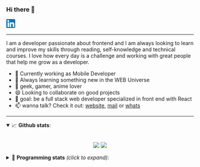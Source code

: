 ### Hi there 👋


 <a href="https://www.linkedin.com/in/edson-freire/"  target="_blank"  rel="nofollow">
 <img width="24rem" src="https://raw.githubusercontent.com/edsonmfreire/edsonmfreire/master/assets/linkedin.png">
 </a> 


---

I am a developer passionate about frontend and I am always looking to learn and improve my skills through reading, self-knowledge and technical courses. I love how every day is a challenge and working with great people that help me grow as a developer.

- 🔭 Currently working as Mobile Developer
- 🌱 Always learning something new in the WEB Universe
- 💜 geek, gamer, anime lover
- 😄 Looking to collaborate on good projects
- 🎯 goal: be a full stack web developer specialized in front end with React
- 📫 wanna talk? Check it out: <a href="http://www.edsonfreire.com.br" target="_blank">website</a>, <a href="mailto:edson@edsonfreire.com.br" target="_blank">mail</a> or <a href="https://api.whatsapp.com/send?phone=5579991208279" target="_blank">whats</a>

---

<details open>
  <summary>📈 <b>Github stats</b>:</summary>
  <br>
  <p align="center">
  <img src="https://github-readme-stats.vercel.app/api?username=edsonmfreire&show_icons=true&include_all_commits=true&count_private=true&&hide=issues"/>
  <img src="https://github-readme-stats.vercel.app/api/top-langs/?username=edsonmfreire&layout=compact&theme=tokyonight">
  </p>
</details>

<details>
  <summary>🤖 <b>Programming stats</b> <em>(click to expand)</em>:</summary>
  <br/>

<!--START_SECTION:waka-->
<!--END_SECTION:waka-->
</details>